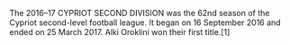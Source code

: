 The 2016–17 CYPRIOT SECOND DIVISION was the 62nd season of the Cypriot second-level football league. It began on 16 September 2016 and ended on 25 March 2017. Alki Oroklini won their first title.[1]
